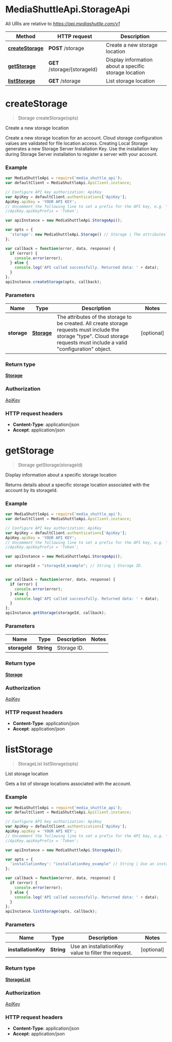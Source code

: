 # MediaShuttleApi.StorageApi

All URIs are relative to *https://api.mediashuttle.com/v1*

Method | HTTP request | Description
------------- | ------------- | -------------
[**createStorage**](StorageApi.md#createStorage) | **POST** /storage | Create a new storage location
[**getStorage**](StorageApi.md#getStorage) | **GET** /storage/{storageId} | Display information about a specific storage location
[**listStorage**](StorageApi.md#listStorage) | **GET** /storage | List storage location


<a name="createStorage"></a>
# **createStorage**
> Storage createStorage(opts)

Create a new storage location

Create a new storage location for an account.  Cloud storage configuration values are validated for file location access.  Creating Local Storage generates a new Storage Server Installation Key. Use the installation key during Storage Server installation to register a server with your account. 

### Example
```javascript
var MediaShuttleApi = require('media_shuttle_api');
var defaultClient = MediaShuttleApi.ApiClient.instance;

// Configure API key authorization: ApiKey
var ApiKey = defaultClient.authentications['ApiKey'];
ApiKey.apiKey = 'YOUR API KEY';
// Uncomment the following line to set a prefix for the API key, e.g. "Token" (defaults to null)
//ApiKey.apiKeyPrefix = 'Token';

var apiInstance = new MediaShuttleApi.StorageApi();

var opts = { 
  'storage': new MediaShuttleApi.Storage() // Storage | The attributes of the storage to be created. All create storage requests must include the storage \"type\". Cloud storage requests must include a valid \"configuration\" object. 
};

var callback = function(error, data, response) {
  if (error) {
    console.error(error);
  } else {
    console.log('API called successfully. Returned data: ' + data);
  }
};
apiInstance.createStorage(opts, callback);
```

### Parameters

Name | Type | Description  | Notes
------------- | ------------- | ------------- | -------------
 **storage** | [**Storage**](Storage.md)| The attributes of the storage to be created. All create storage requests must include the storage \"type\". Cloud storage requests must include a valid \"configuration\" object.  | [optional] 

### Return type

[**Storage**](Storage.md)

### Authorization

[ApiKey](../README.md#ApiKey)

### HTTP request headers

 - **Content-Type**: application/json
 - **Accept**: application/json

<a name="getStorage"></a>
# **getStorage**
> Storage getStorage(storageId)

Display information about a specific storage location

Returns details about a specific storage location associated with the account by its storageId.

### Example
```javascript
var MediaShuttleApi = require('media_shuttle_api');
var defaultClient = MediaShuttleApi.ApiClient.instance;

// Configure API key authorization: ApiKey
var ApiKey = defaultClient.authentications['ApiKey'];
ApiKey.apiKey = 'YOUR API KEY';
// Uncomment the following line to set a prefix for the API key, e.g. "Token" (defaults to null)
//ApiKey.apiKeyPrefix = 'Token';

var apiInstance = new MediaShuttleApi.StorageApi();

var storageId = "storageId_example"; // String | Storage ID.


var callback = function(error, data, response) {
  if (error) {
    console.error(error);
  } else {
    console.log('API called successfully. Returned data: ' + data);
  }
};
apiInstance.getStorage(storageId, callback);
```

### Parameters

Name | Type | Description  | Notes
------------- | ------------- | ------------- | -------------
 **storageId** | **String**| Storage ID. | 

### Return type

[**Storage**](Storage.md)

### Authorization

[ApiKey](../README.md#ApiKey)

### HTTP request headers

 - **Content-Type**: application/json
 - **Accept**: application/json

<a name="listStorage"></a>
# **listStorage**
> StorageList listStorage(opts)

List storage location

Gets a list of storage locations associated with the account.

### Example
```javascript
var MediaShuttleApi = require('media_shuttle_api');
var defaultClient = MediaShuttleApi.ApiClient.instance;

// Configure API key authorization: ApiKey
var ApiKey = defaultClient.authentications['ApiKey'];
ApiKey.apiKey = 'YOUR API KEY';
// Uncomment the following line to set a prefix for the API key, e.g. "Token" (defaults to null)
//ApiKey.apiKeyPrefix = 'Token';

var apiInstance = new MediaShuttleApi.StorageApi();

var opts = { 
  'installationKey': "installationKey_example" // String | Use an installationKey value to filter the request.
};

var callback = function(error, data, response) {
  if (error) {
    console.error(error);
  } else {
    console.log('API called successfully. Returned data: ' + data);
  }
};
apiInstance.listStorage(opts, callback);
```

### Parameters

Name | Type | Description  | Notes
------------- | ------------- | ------------- | -------------
 **installationKey** | **String**| Use an installationKey value to filter the request. | [optional] 

### Return type

[**StorageList**](StorageList.md)

### Authorization

[ApiKey](../README.md#ApiKey)

### HTTP request headers

 - **Content-Type**: application/json
 - **Accept**: application/json

